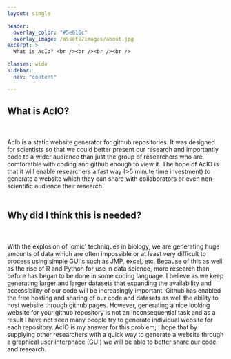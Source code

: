 ```yaml
---
layout: single

header:
  overlay_color: "#5e616c"
  overlay_image: /assets/images/about.jpg
excerpt: >
  What is AcIo? <br /><br /><br /><br />

classes: wide 
sidebar:
  nav: "content" 

---
```


## What is AcIO?
<br /><br />
AcIo is a static website generator for github repositories. It was designed for scientists so that we could better present our research and importantly code to a wider audience than just the group of researchers who are comforatble with coding and github enough to view it. The hope of AcIO is that it will enable researchers a fast way (>5 minute time investment) to generate a website which they can share with collaborators or even non-scientific audience their research. 
<br /><br />
## Why did I think this is needed?
<br /><br />
With the explosion of 'omic' techniques in biology, we are generating huge amounts of data which are often impossible or at least very difficult to process using simple GUI's such as JMP, excel, etc. Because of this as well as the rise of R and Python for use in data science, more research than before has began to be done in some coding language. I believe as we keep generating larger and larger datasets that expanding the availability and accessibility of our code will be increasingly important. Github has enabled the free hosting and sharing of our code and datasets as well the ability to host website through github pages. However, generating a nice looking website for your github repository is not an inconsequential task and as a result I have not seen many people try to generate individual website for each repository. AcIO is my answer for this problem; I hope that by supplying other researchers with a quick way to generate a website through a graphical user interphace (GUI) we will be able to better share our code and research.
